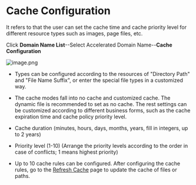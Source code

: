 # **Cache Configuration**

It refers to that the user can set the cache time and cache priority level for different resource types such as images, page files, etc.

Click **Domain Name List**--Select Accelerated Domain Name--**Cache Configuration**

![image.png](https://img1.jcloudcs.com/cms/ce3b1a47-fe29-4d91-affc-01580f6dc87f20180205095621.png)

- Types can be configured according to the resources of "Directory Path" and "File Name Suffix", or enter the special file types in a customized way.

  

- The cache modes fall into no cache and customized cache. The dynamic file is recommended to set as no cache. The rest settings can be customized according to different business forms, such as the cache expiration time and cache policy priority level.

- Cache duration (minutes, hours, days, months, years, fill in integers, up to 2 years)

- Priority level (1-10) (Arrange the priority levels according to the order in case of conflicts; 1 means highest priority)

- Up to 10 cache rules can be configured. After configuring the cache rules, go to the [Refresh Cache](https://www.jdcloud.com/help/detail/2124/isCatalog/1) page to update the cache of files or paths.